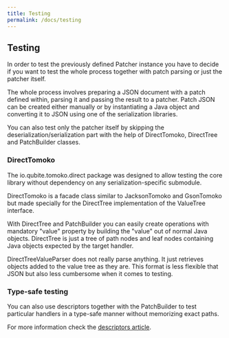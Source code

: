 ```yaml
---
title: Testing
permalink: /docs/testing
---
```

## Testing

In order to test the previously defined Patcher instance you have to decide if you want to test the whole process together with patch parsing or just the patcher itself.

The whole process involves preparing a JSON document with a patch defined within, parsing it and passing the result to a patcher.
Patch JSON can be created either manually or by instantiating a Java object and converting it to JSON using one of the serialization libraries.

You can also test only the patcher itself by skipping the deserialization/serialization part with the help of DirectTomoko, DirectTree and PatchBuilder classes.

### DirectTomoko

The io.qubite.tomoko.direct package was designed to allow testing the core library without dependency on any serialization-specific submodule.

DirectTomoko is a facade class similar to JacksonTomoko and GsonTomoko but made specially for the DirectTree implementation of the ValueTree interface.

With DirectTree and PatchBuilder you can easily create operations with mandatory "value" property by building the "value" out of normal Java objects.
DirectTree is just a tree of path nodes and leaf nodes containing Java objects expected by the target handler.

DirectTreeValueParser does not really parse anything. It just retrieves objects added to the value tree as they are.
This format is less flexible that JSON but also less cumbersome when it comes to testing.

### Type-safe testing

You can also use descriptors together with the PatchBuilder to test particular handlers in a type-safe manner without memorizing exact paths.

For more information check the [descriptors article](/docs/descriptors).